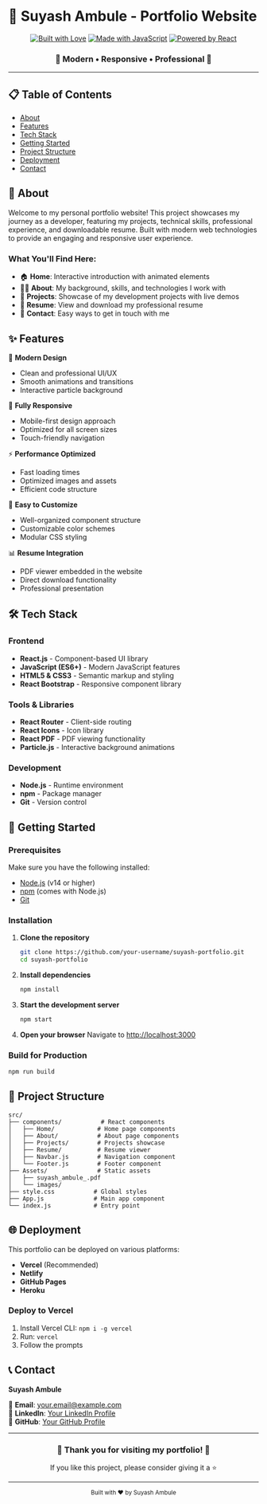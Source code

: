# 🌟 Suyash Ambule - Portfolio Website

<div align="center">

[![Built with Love](https://forthebadge.com/images/badges/built-with-love.svg)](https://forthebadge.com)
[![Made with JavaScript](https://forthebadge.com/images/badges/made-with-javascript.svg)](https://forthebadge.com)
[![Powered by React](https://forthebadge.com/images/badges/made-with-react.svg)](https://forthebadge.com)

</div>

<div align="center">
  <h3>🚀 Modern • Responsive • Professional 🚀</h3>
</div>

---

## 📋 Table of Contents

- [About](#-about)
- [Features](#-features)
- [Tech Stack](#-tech-stack)
- [Getting Started](#-getting-started)
- [Project Structure](#-project-structure)
- [Deployment](#-deployment)
- [Contact](#-contact)

## 🎯 About

Welcome to my personal portfolio website! This project showcases my journey as a developer, featuring my projects, technical skills, professional experience, and downloadable resume. Built with modern web technologies to provide an engaging and responsive user experience.

### What You'll Find Here:

- 🏠 **Home**: Interactive introduction with animated elements
- 👨‍💻 **About**: My background, skills, and technologies I work with
- 💼 **Projects**: Showcase of my development projects with live demos
- 📄 **Resume**: View and download my professional resume
- 📧 **Contact**: Easy ways to get in touch with me

## ✨ Features

🎨 **Modern Design**

- Clean and professional UI/UX
- Smooth animations and transitions
- Interactive particle background

📱 **Fully Responsive**

- Mobile-first design approach
- Optimized for all screen sizes
- Touch-friendly navigation

⚡ **Performance Optimized**

- Fast loading times
- Optimized images and assets
- Efficient code structure

🔧 **Easy to Customize**

- Well-organized component structure
- Customizable color schemes
- Modular CSS styling

📊 **Resume Integration**

- PDF viewer embedded in the website
- Direct download functionality
- Professional presentation

## 🛠 Tech Stack

### Frontend

- **React.js** - Component-based UI library
- **JavaScript (ES6+)** - Modern JavaScript features
- **HTML5 & CSS3** - Semantic markup and styling
- **React Bootstrap** - Responsive component library

### Tools & Libraries

- **React Router** - Client-side routing
- **React Icons** - Icon library
- **React PDF** - PDF viewing functionality
- **Particle.js** - Interactive background animations

### Development

- **Node.js** - Runtime environment
- **npm** - Package manager
- **Git** - Version control

## 🚀 Getting Started

### Prerequisites

Make sure you have the following installed:

- [Node.js](https://nodejs.org/) (v14 or higher)
- [npm](https://www.npmjs.com/) (comes with Node.js)
- [Git](https://git-scm.com/)

### Installation

1. **Clone the repository**

   ```bash
   git clone https://github.com/your-username/suyash-portfolio.git
   cd suyash-portfolio
   ```

2. **Install dependencies**

   ```bash
   npm install
   ```

3. **Start the development server**

   ```bash
   npm start
   ```

4. **Open your browser**
   Navigate to [http://localhost:3000](http://localhost:3000)

### Build for Production

```bash
npm run build
```

## 📁 Project Structure

```
src/
├── components/           # React components
│   ├── Home/            # Home page components
│   ├── About/           # About page components
│   ├── Projects/        # Projects showcase
│   ├── Resume/          # Resume viewer
│   ├── Navbar.js        # Navigation component
│   └── Footer.js        # Footer component
├── Assets/              # Static assets
│   ├── suyash_ambule_.pdf
│   └── images/
├── style.css           # Global styles
├── App.js              # Main app component
└── index.js            # Entry point
```

## 🌐 Deployment

This portfolio can be deployed on various platforms:

- **Vercel** (Recommended)
- **Netlify**
- **GitHub Pages**
- **Heroku**

### Deploy to Vercel

1. Install Vercel CLI: `npm i -g vercel`
2. Run: `vercel`
3. Follow the prompts

## 📞 Contact

**Suyash Ambule**

📧 **Email**: [your.email@example.com](mailto:your.email@example.com)  
💼 **LinkedIn**: [Your LinkedIn Profile](https://linkedin.com/in/your-profile)  
🐙 **GitHub**: [Your GitHub Profile](https://github.com/your-username)

---

<div align="center">
  <h3>💫 Thank you for visiting my portfolio! 💫</h3>
  <p>If you like this project, please consider giving it a ⭐</p>
</div>

---

<div align="center">
  <sub>Built with ❤️ by Suyash Ambule</sub>
</div>
